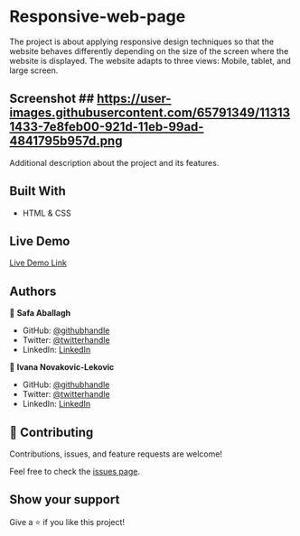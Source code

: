 ﻿# Responsive-web-page

The project is about applying responsive design techniques so that the website behaves differently depending on the size of the screen where the website is displayed. The website adapts to three views: Mobile, tablet, and large screen.

## Screenshot ## https://user-images.githubusercontent.com/65791349/113131433-7e8feb00-921d-11eb-99ad-4841795b957d.png

Additional description about the project and its features.

## Built With

- HTML & CSS

## Live Demo

[Live Demo Link](https://1v4n4.github.io/Responsive-web-page/)

## Authors

👤 **Safa Aballagh**

- GitHub: [@githubhandle](https://github.com/safafa)
- Twitter: [@twitterhandle](https://twitter.com/Aballagh_S)
- LinkedIn: [LinkedIn](https://www.linkedin.com/in/aballaghsafa/)

👤 **Ivana Novakovic-Lekovic**

- GitHub: [@githubhandle](https://github.com/1v4n4)
- Twitter: [@twitterhandle](https://twitter.com/codeIv1)
- LinkedIn: [LinkedIn](https://www.linkedin.com/in/ivana-novakovic-lekovic/)

## 🤝 Contributing

Contributions, issues, and feature requests are welcome!

Feel free to check the [issues page](../../issues/).

## Show your support

Give a ⭐️ if you like this project!
